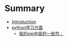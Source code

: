 # Summary

* [Introduction](README.md)
* [python学习方面](ch0/README.md)
    * [我的pip中装的一些包：](ch0/我的pip包中装的一些包：.md)
